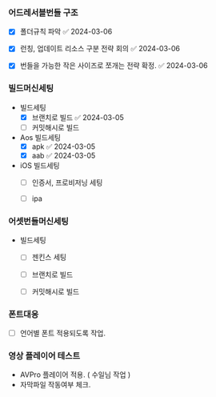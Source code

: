 
### 어드레서블번들 구조
- [x] 폴더규칙 파악 ✅ 2024-03-06
- [x] 런칭, 업데이트 리소스 구분 전략 회의 ✅ 2024-03-06
- [x] 번들을 가능한 작은 사이즈로 쪼개는 전략 확정. ✅ 2024-03-06


### 빌드머신세팅
- 빌드세팅
	- [x] 브랜치로 빌드 ✅ 2024-03-05
	- [ ] 커밋해시로 빌드
- Aos 빌드세팅
	- [x] apk ✅ 2024-03-05
	- [x] aab ✅ 2024-03-05
- iOS 빌드세팅
	- [ ] 인증서, 프로비저닝 세팅
	- [ ] ipa 


### 어셋번들머신세팅
- 빌드세팅
	- [ ] 젠킨스 세팅
	- [ ] 브랜치로 빌드
	- [ ] 커밋해시로 빌드


### 폰트대응
- [ ] 언어별 폰트 적용되도록 작업.


### 영상 플레이어 테스트
- AVPro 플레이어 적용. ( 수일님 작업 )
- 자막파일 작동여부 체크.
